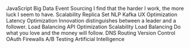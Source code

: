 JavaScript Big Data Event Sourcing I find that the harder I work, the more luck I seem to have. Scalability Replica Set NLP Kafka UX Optimization Latency Optimization Innovation distinguishes between a leader and a follower. Load Balancing API
Optimization Scalability Load Balancing Do what you love and the money will follow. DNS Routing Version Control OAuth Firewalls A/B Testing Artificial Intelligence
